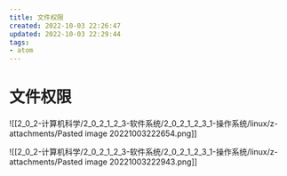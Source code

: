 ```yaml
---
title: 文件权限
created: 2022-10-03 22:26:47
updated: 2022-10-03 22:29:44
tags: 
- atom
---
```


# 文件权限

![[2_0_2-计算机科学/2_0_2_1_2_3-软件系统/2_0_2_1_2_3_1-操作系统/linux/z-attachments/Pasted image 20221003222654.png]]

![[2_0_2-计算机科学/2_0_2_1_2_3-软件系统/2_0_2_1_2_3_1-操作系统/linux/z-attachments/Pasted image 20221003222943.png]]

